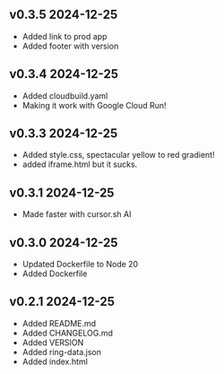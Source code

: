 ## v0.3.5 2024-12-25

- Added link to prod app
- Added footer with version
## v0.3.4 2024-12-25

- Added cloudbuild.yaml
- Making it work with Google Cloud Run!

## v0.3.3 2024-12-25

- Added style.css, spectacular yellow to red gradient!
- added iframe.html but it sucks.

## v0.3.1 2024-12-25

- Made faster with cursor.sh AI

## v0.3.0 2024-12-25

- Updated Dockerfile to Node 20
- Added Dockerfile

## v0.2.1 2024-12-25

- Added README.md
- Added CHANGELOG.md
- Added VERSION
- Added ring-data.json
- Added index.html
